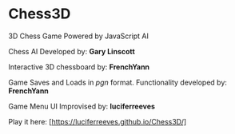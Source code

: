 Chess3D
=======

3D Chess Game Powered by JavaScript AI

Chess AI Developed by: **Gary Linscott**

Interactive 3D chessboard by: **FrenchYann** 

Game Saves and Loads in *pgn* format. Functionality developed by: **FrenchYann**

Game Menu UI Improvised by: **luciferreeves**

Play it here: [https://luciferreeves.github.io/Chess3D/]
